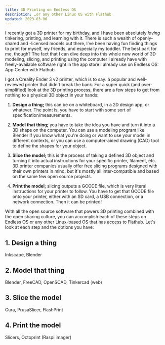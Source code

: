 ```yaml
---
title: 3D Printing on Endless OS
description: …or any other Linux OS with Flathub
updated: 2023-03-06
---
```


I recently got a 3D printer for my birthday, and I have been absolutely _loving_
tinkering, printing, and learning with it. There is such a wealth of openly-shared 
and -licensed models out there, I've been having fun finding things to print for
myself, my friends, and especially my toddler. The best part for me, though? The
fact that I can dive deep into this whole new world of 3D modeling, slicing, and
printing using the computer I already have with freely-available software right
in the app store I already use on Endless OS: App Center with Flathub.

I got a Creality Ender 3 v2 printer, which is to say: a popular and well-reviewed
printer that didn't break the bank. For a super quick (and over-simplified) look
at the 3D printing process, there are a few steps to get from nothing to a
physical 3D object in your hands:

1. **Design a thing;** this can be on a whiteboard, in a 2D design app, or whatever.
   The point is, you have to start with some sort of specification/measurements.
   
2. **Model that thing;** you have to take the idea you have and turn it into a 3D
   shape on the computer. You can use a modeling program like Blender if you
   know what you're doing or want to use your model in different contexts, or 
   you can use a computer-aided drawing (CAD) tool to define the shapes for your
   object.
   
3. **Slice the model;** this is the process of taking a defined 3D object and
   turning it into actual instructions for your specific printer, filament, etc.
   3D printer companies usually offer free slicing programs designed with their
   own printers in mind, but it's mostly all inter-compatible and based on the
   same few open source projects.
   
4. **Print the model;** slicing outputs a GCODE file, which is very literal instructions
   for your printer to follow. You have to get that GCODE file onto your printer,
   either with an SD card, a USB connection, or a network connection. Then it can
   be printed!
   
With all the open source software that powers 3D printing combined with the open
sharing culture, you can accomplish each of these steps on Endless OS or any other
Linux-based OS that has access to Flathub. Let's look at each step and the options
you have:

## 1. Design a thing

Inkscape, Blender

## 2. Model that thing

Blender, FreeCAD, OpenSCAD, Tinkercad (web)

## 3. Slice the model

Cura, PrusaSlicer, FlashPrint

## 4. Print the model

Slicers, Octoprint (Raspi imager)
